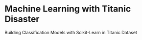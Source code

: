 # Machine Learning with Titanic Disaster
Building Classification Models with Scikit-Learn in Titanic Dataset
